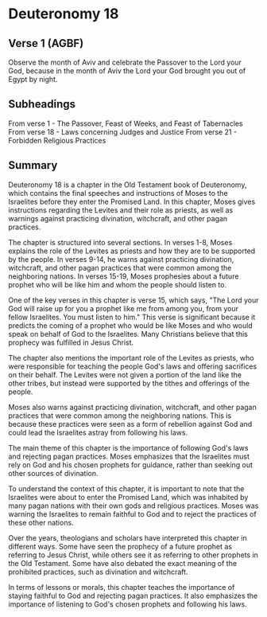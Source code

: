 # Deuteronomy 18

## Verse 1 (AGBF)

Observe the month of Aviv and celebrate the Passover to the Lord your God, because in the month of Aviv the Lord your God brought you out of Egypt by night.

## Subheadings

From verse 1 - The Passover, Feast of Weeks, and Feast of Tabernacles
From verse 18 - Laws concerning Judges and Justice
From verse 21 - Forbidden Religious Practices

## Summary

Deuteronomy 18 is a chapter in the Old Testament book of Deuteronomy, which contains the final speeches and instructions of Moses to the Israelites before they enter the Promised Land. In this chapter, Moses gives instructions regarding the Levites and their role as priests, as well as warnings against practicing divination, witchcraft, and other pagan practices.

The chapter is structured into several sections. In verses 1-8, Moses explains the role of the Levites as priests and how they are to be supported by the people. In verses 9-14, he warns against practicing divination, witchcraft, and other pagan practices that were common among the neighboring nations. In verses 15-19, Moses prophesies about a future prophet who will be like him and whom the people should listen to.

One of the key verses in this chapter is verse 15, which says, "The Lord your God will raise up for you a prophet like me from among you, from your fellow Israelites. You must listen to him." This verse is significant because it predicts the coming of a prophet who would be like Moses and who would speak on behalf of God to the Israelites. Many Christians believe that this prophecy was fulfilled in Jesus Christ.

The chapter also mentions the important role of the Levites as priests, who were responsible for teaching the people God's laws and offering sacrifices on their behalf. The Levites were not given a portion of the land like the other tribes, but instead were supported by the tithes and offerings of the people.

Moses also warns against practicing divination, witchcraft, and other pagan practices that were common among the neighboring nations. This is because these practices were seen as a form of rebellion against God and could lead the Israelites astray from following his laws.

The main theme of this chapter is the importance of following God's laws and rejecting pagan practices. Moses emphasizes that the Israelites must rely on God and his chosen prophets for guidance, rather than seeking out other sources of divination.

To understand the context of this chapter, it is important to note that the Israelites were about to enter the Promised Land, which was inhabited by many pagan nations with their own gods and religious practices. Moses was warning the Israelites to remain faithful to God and to reject the practices of these other nations.

Over the years, theologians and scholars have interpreted this chapter in different ways. Some have seen the prophecy of a future prophet as referring to Jesus Christ, while others see it as referring to other prophets in the Old Testament. Some have also debated the exact meaning of the prohibited practices, such as divination and witchcraft.

In terms of lessons or morals, this chapter teaches the importance of staying faithful to God and rejecting pagan practices. It also emphasizes the importance of listening to God's chosen prophets and following his laws.